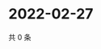 # 2022-02-27

共 0 条

<!-- BEGIN WEIBO -->
<!-- 最后更新时间 Sun Feb 27 2022 17:09:12 GMT+0800 (China Standard Time) -->

<!-- END WEIBO -->

